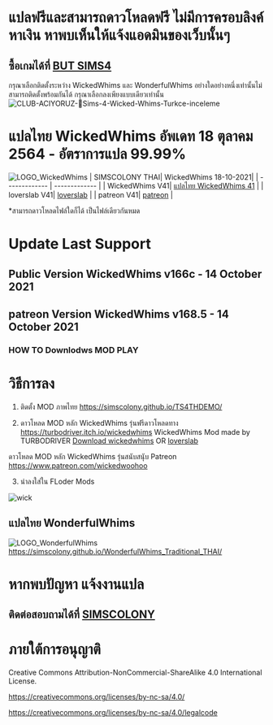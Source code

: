 
# แปลฟรีและสามารถดาวโหลดฟรี ไม่มีการครอบลิงค์หาเงิน หาพบเห็นให้แจ้งแอดมินของเว็บนั้นๆ
## ซื้อเกมได้ที่ [BUT SIMS4](https://www.cdkeys.com/pc/games/the-sims-4-standard-edition-pc-cd-key-origin?mw_aref=simscolony)

กรุณาเลือกติดตั้งระหว่าง WickedWhims และ WonderfulWhims อย่างใดอย่างหนึ่งเท่านั้นไม่สามารถติดตั้งพร้อมกันได้
กรุณาเลือกลงเพียงแบบเดียวเท่านั้น
![CLUB-ACIYORUZ-💓Sims-4-Wicked-Whims-Turkce-inceleme](https://user-images.githubusercontent.com/13219372/127035913-4855b0af-ebc4-4239-9b25-57c0f2bb4267.jpg)



# แปลไทย WickedWhims อัพเดท 18 ตุลาคม 2564 - อัตราการแปล 99.99%
![LOGO_WickedWhims](https://img.itch.zone/aW1nLzMzMDExODAucG5n/original/mSNqg3.png)
| SIMSCOLONY THAI| WickedWhims 18-10-2021|
| ------------- | ------------- |
| WickedWhims V41| [แปลไทย WickedWhims 41](https://github.com/simscolony/WickedWhims_Traditional_THAI/raw/master/%5BSIMSCOLONY%5DWickedWhims_TH_V41_%5B18-10-2021%5D.package) |
| loverslab V41| [loverslab](https://www.loverslab.com/files/file/5755-sims-4-wickedwhims-thai-support-wickedwhims-v166b-26-september-2021/) |
| patreon V41|  [patreon](https://www.patreon.com/posts/57535652) |

*สามารถดาวโหลดไฟล์ใดก็ได้ เป็นไฟล์เดียวกันหมด
# Update Last Support 
## Public Version WickedWhims v166c - 14 October 2021
##  patreon Version WickedWhim﻿s v168.5 - 14 October 2021


### HOW TO Downlodws MOD PLAY


# วิธีการลง
1. ติดตั้ง MOD ภาพไทย
https://simscolony.github.io/TS4THDEMO/

2. ดาวโหลด MOD หลัก WickedWhims  รุ่นฟรีดาวโหลดทาง
https://turbodriver.itch.io/wickedwhims
WickedWhims Mod made by TURBODRIVER   [Download wickedwhims](https://wickedwhimsmod.com/download/) OR
[loverslab](https://www.loverslab.com/files/file/5755-sims-4-thai-translation-for-wickedwhims-435140c-16-april-2019/)


ดาวโหลด MOD หลัก WickedWhims  รุ่นสนับสนุับ
Patreon https://www.patreon.com/wickedwoohoo


3. นำลงใส่ใน FLoder Mods

![wick](https://user-images.githubusercontent.com/13219372/127035833-41096a39-6cce-4852-8207-d3f88aae143a.jpg)


## แปลไทย WonderfulWhims

![LOGO_WonderfulWhims](https://img.itch.zone/aW1nLzQyNjc4NDEucG5n/original/bivTAu.png)
https://simscolony.github.io/WonderfulWhims_Traditional_THAI/


# หากพบปัญหา แจ้งงานแปล
## ติดต่อสอบถามได้ที่ [SIMSCOLONY](https://www.facebook.com/SimsColony/)

# ภายใต้การอนุญาติ 

Creative Commons Attribution-NonCommercial-ShareAlike 4.0 International License.

https://creativecommons.org/licenses/by-nc-sa/4.0/

https://creativecommons.org/licenses/by-nc-sa/4.0/legalcode

